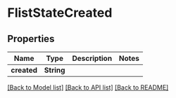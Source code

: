 # FlistStateCreated

## Properties

Name | Type | Description | Notes
------------ | ------------- | ------------- | -------------
**created** | **String** |  | 

[[Back to Model list]](../README.md#documentation-for-models) [[Back to API list]](../README.md#documentation-for-api-endpoints) [[Back to README]](../README.md)


